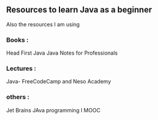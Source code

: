 ## Resources to learn Java as a beginner
Also the resources I am using
### Books : 
Head First Java
Java Notes for Professionals

### Lectures :
Java- FreeCodeCamp and Neso Academy

### others :
Jet Brains
JAva programming I MOOC

